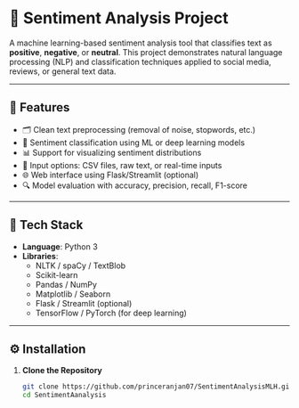 # 💬 Sentiment Analysis Project

A machine learning-based sentiment analysis tool that classifies text as **positive**, **negative**, or **neutral**. This project demonstrates natural language processing (NLP) and classification techniques applied to social media, reviews, or general text data.

---

## 🧠 Features

- 🗂️ Clean text preprocessing (removal of noise, stopwords, etc.)
- 🧪 Sentiment classification using ML or deep learning models
- 📊 Support for visualizing sentiment distributions
- 🧾 Input options: CSV files, raw text, or real-time inputs
- 🌐 Web interface using Flask/Streamlit (optional)
- 🔍 Model evaluation with accuracy, precision, recall, F1-score

---

## 🧰 Tech Stack

- **Language**: Python 3
- **Libraries**:
  - NLTK / spaCy / TextBlob
  - Scikit-learn
  - Pandas / NumPy
  - Matplotlib / Seaborn
  - Flask / Streamlit (optional)
  - TensorFlow / PyTorch (for deep learning)

---

## ⚙️ Installation

1. **Clone the Repository**
   ```bash
   git clone https://github.com/princeranjan07/SentimentAnalysisMLH.git
   cd SentimentAanalysis
